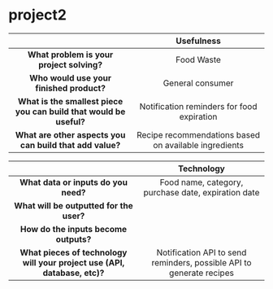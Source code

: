 # project2

|    | Usefulness |
|:----:| :--------: |
|**What problem is your project solving?**|Food Waste|
|**Who would use your finished product?**|General consumer|
|**What is the smallest piece you can build that would be useful?**|Notification reminders for food expiration|
|**What are other aspects you can build that add value?**|Recipe recommendations based on available ingredients|

|    | Technology |
|:----:| :--------: |
|**What data or inputs do you need?**|Food name, category, purchase date, expiration date|
|**What will be outputted for the user?**||
|**How do the inputs become outputs?**||
|**What pieces of technology will your project use (API, database, etc)?**|Notification API to send reminders, possible API to generate recipes|